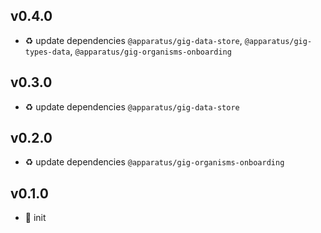 ## v0.4.0

* ♻️ update dependencies `@apparatus/gig-data-store`, `@apparatus/gig-types-data`, `@apparatus/gig-organisms-onboarding`

## v0.3.0

* ♻️ update dependencies `@apparatus/gig-data-store`

## v0.2.0

* ♻️ update dependencies `@apparatus/gig-organisms-onboarding`

## v0.1.0

* 🐣 init
